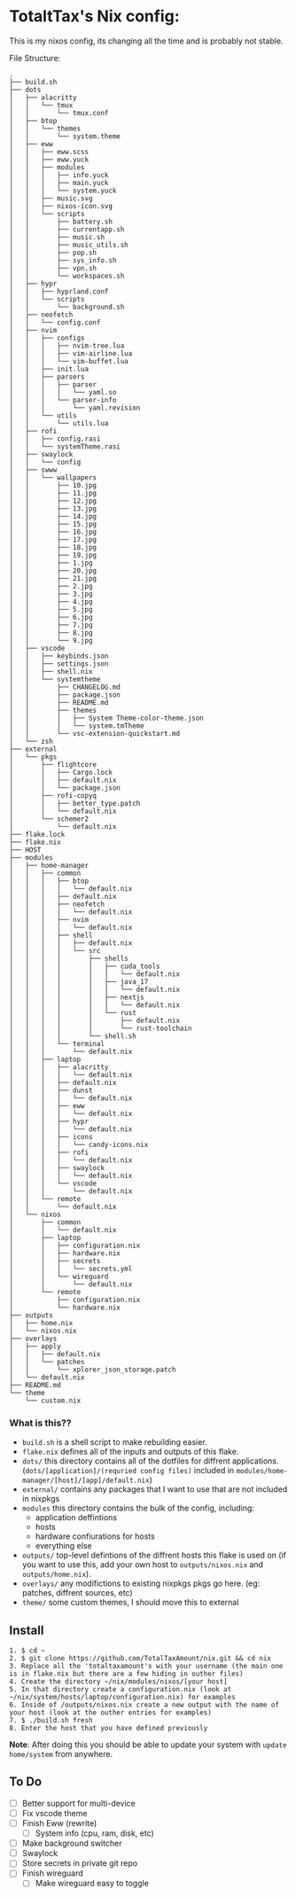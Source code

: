 # TotaltTax's Nix config:

This is my nixos config, its changing all the time and is probably not stable.

File Structure:
```
.
├── build.sh
├── dots
│   ├── alacritty
│   │   └── tmux
│   │       └── tmux.conf
│   ├── btop
│   │   └── themes
│   │       └── system.theme
│   ├── eww
│   │   ├── eww.scss
│   │   ├── eww.yuck
│   │   ├── modules
│   │   │   ├── info.yuck
│   │   │   ├── main.yuck
│   │   │   └── system.yuck
│   │   ├── music.svg
│   │   ├── nixos-icon.svg
│   │   └── scripts
│   │       ├── battery.sh
│   │       ├── currentapp.sh
│   │       ├── music.sh
│   │       ├── music_utils.sh
│   │       ├── pop.sh
│   │       ├── sys_info.sh
│   │       ├── vpn.sh
│   │       └── workspaces.sh
│   ├── hypr
│   │   ├── hyprland.conf
│   │   └── scripts
│   │       └── background.sh
│   ├── neofetch
│   │   └── config.conf
│   ├── nvim
│   │   ├── configs
│   │   │   ├── nvim-tree.lua
│   │   │   ├── vim-airline.lua
│   │   │   └── vim-buffet.lua
│   │   ├── init.lua
│   │   ├── parsers
│   │   │   ├── parser
│   │   │   │   └── yaml.so
│   │   │   └── parser-info
│   │   │       └── yaml.revision
│   │   └── utils
│   │       └── utils.lua
│   ├── rofi
│   │   ├── config.rasi
│   │   └── systemTheme.rasi
│   ├── swaylock
│   │   └── config
│   ├── swww
│   │   └── wallpapers
│   │       ├── 10.jpg
│   │       ├── 11.jpg
│   │       ├── 12.jpg
│   │       ├── 13.jpg
│   │       ├── 14.jpg
│   │       ├── 15.jpg
│   │       ├── 16.jpg
│   │       ├── 17.jpg
│   │       ├── 18.jpg
│   │       ├── 19.jpg
│   │       ├── 1.jpg
│   │       ├── 20.jpg
│   │       ├── 21.jpg
│   │       ├── 2.jpg
│   │       ├── 3.jpg
│   │       ├── 4.jpg
│   │       ├── 5.jpg
│   │       ├── 6.jpg
│   │       ├── 7.jpg
│   │       ├── 8.jpg
│   │       └── 9.jpg
│   ├── vscode
│   │   ├── keybinds.json
│   │   ├── settings.json
│   │   ├── shell.nix
│   │   └── systemtheme
│   │       ├── CHANGELOG.md
│   │       ├── package.json
│   │       ├── README.md
│   │       ├── themes
│   │       │   ├── System Theme-color-theme.json
│   │       │   └── system.tmTheme
│   │       └── vsc-extension-quickstart.md
│   └── zsh
├── external
│   └── pkgs
│       ├── flightcore
│       │   ├── Cargo.lock
│       │   ├── default.nix
│       │   └── package.json
│       ├── rofi-copyq
│       │   ├── better_type.patch
│       │   └── default.nix
│       └── schemer2
│           └── default.nix
├── flake.lock
├── flake.nix
├── HOST
├── modules
│   ├── home-manager
│   │   ├── common
│   │   │   ├── btop
│   │   │   │   └── default.nix
│   │   │   ├── default.nix
│   │   │   ├── neofetch
│   │   │   │   └── default.nix
│   │   │   ├── nvim
│   │   │   │   └── default.nix
│   │   │   ├── shell
│   │   │   │   ├── default.nix
│   │   │   │   └── src
│   │   │   │       ├── shells
│   │   │   │       │   ├── cuda_tools
│   │   │   │       │   │   └── default.nix
│   │   │   │       │   ├── java_17
│   │   │   │       │   │   └── default.nix
│   │   │   │       │   ├── nextjs
│   │   │   │       │   │   └── default.nix
│   │   │   │       │   └── rust
│   │   │   │       │       ├── default.nix
│   │   │   │       │       └── rust-toolchain
│   │   │   │       └── shell.sh
│   │   │   └── terminal
│   │   │       └── default.nix
│   │   ├── laptop
│   │   │   ├── alacritty
│   │   │   │   └── default.nix
│   │   │   ├── default.nix
│   │   │   ├── dunst
│   │   │   │   └── default.nix
│   │   │   ├── eww
│   │   │   │   └── default.nix
│   │   │   ├── hypr
│   │   │   │   └── default.nix
│   │   │   ├── icons
│   │   │   │   └── candy-icons.nix
│   │   │   ├── rofi
│   │   │   │   └── default.nix
│   │   │   ├── swaylock
│   │   │   │   └── default.nix
│   │   │   └── vscode
│   │   │       └── default.nix
│   │   └── remote
│   │       └── default.nix
│   └── nixos
│       ├── common
│       │   └── default.nix
│       ├── laptop
│       │   ├── configuration.nix
│       │   ├── hardware.nix
│       │   ├── secrets
│       │   │   └── secrets.yml
│       │   └── wireguard
│       │       └── default.nix
│       └── remote
│           ├── configuration.nix
│           └── hardware.nix
├── outputs
│   ├── home.nix
│   └── nixos.nix
├── overlays
│   ├── apply
│   │   ├── default.nix
│   │   └── patches
│   │       └── xplorer_json_storage.patch
│   └── default.nix
├── README.md
└── theme
    └── custom.nix
```
### What is this??
- `build.sh` is a shell script to make rebuilding easier.
- `flake.nix` defines all of the inputs and outputs of this flake.
- `dots/` this directory contains all of the dotfiles for diffrent applications. (`dots/[application]/(requried config files)` included in `modules/home-manager/[host]/[app]/default.nix`)
- `external/` contains any packages that I want to use that are not included in nixpkgs
- `modules` this directory contains the bulk of the config, including: 
    - application deffintions
    - hosts
    - hardware confiurations for hosts
    - everything else
- `outputs/` top-level defintions of the diffrent hosts this flake is used on (if you want to use this, add your own host to `outputs/nixos.nix` and `outputs/home.nix`).
- `overlays/` any modifictions to existing nixpkgs pkgs go here. (eg: patches, diffrent sources, etc)
- `theme/` some custom themes, I should move this to external

## Install
```
1. $ cd ~
2. $ git clone https://github.com/TotalTaxAmount/nix.git && cd nix
3. Replace all the 'totaltaxamount's with your username (the main one is in flake.nix but there are a few hiding in outher files)
4. Create the directory ~/nix/modules/nixos/[your host]
5. In that directory create a configuration.nix (look at ~/nix/system/hosts/laptop/configuration.nix) for examples
6. Inside of /outputs/nixos.nix create a new output with the name of your host (look at the outher entries for examples)
7. $ ./build.sh fresh
8. Enter the host that you have defined previously
```

**Note**: After doing this you should be able to update your system with `update home/system` from anywhere.

## To Do
- [ ] Better support for multi-device
- [ ] Fix vscode theme
- [ ] Finish Eww (rewrite)
    - [ ] System info (cpu, ram, disk, etc)
- [ ] Make background switcher
- [ ] Swaylock
- [ ] Store secrets in private git repo
- [ ] Finish wireguard
    - [ ] Make wireguard easy to toggle
